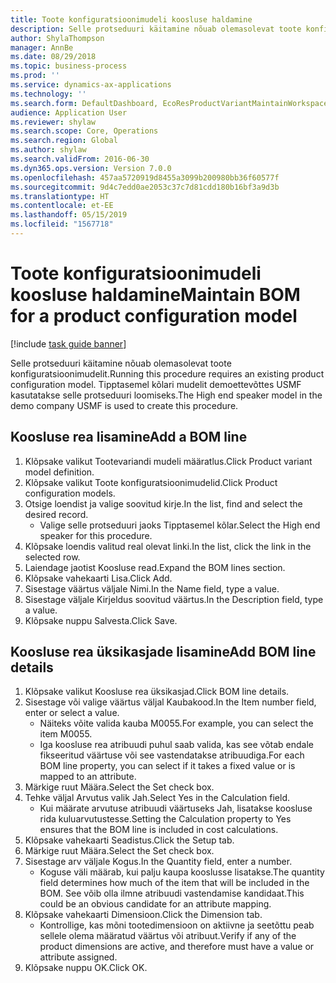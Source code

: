 ```yaml
---
title: Toote konfiguratsioonimudeli koosluse haldamine
description: Selle protseduuri käitamine nõuab olemasolevat toote konfiguratsioonimudelit.
author: ShylaThompson
manager: AnnBe
ms.date: 08/29/2018
ms.topic: business-process
ms.prod: ''
ms.service: dynamics-ax-applications
ms.technology: ''
ms.search.form: DefaultDashboard, EcoResProductVariantMaintainWorkspace, PCProductConfigurationModelListPage, PCProductConfigurationModelDetails, PCBOMLineDetails, InventItemIdLookupSimple
audience: Application User
ms.reviewer: shylaw
ms.search.scope: Core, Operations
ms.search.region: Global
ms.author: shylaw
ms.search.validFrom: 2016-06-30
ms.dyn365.ops.version: Version 7.0.0
ms.openlocfilehash: 457aa5720919d8455a3099b200980bb36f60577f
ms.sourcegitcommit: 9d4c7edd0ae2053c37c7d81cdd180b16bf3a9d3b
ms.translationtype: HT
ms.contentlocale: et-EE
ms.lasthandoff: 05/15/2019
ms.locfileid: "1567718"
---
```

# <a name="maintain-bom-for-a-product-configuration-model"></a><span data-ttu-id="f565a-103">Toote konfiguratsioonimudeli koosluse haldamine</span><span class="sxs-lookup"><span data-stu-id="f565a-103">Maintain BOM for a product configuration model</span></span>

[!include [task guide banner](../../includes/task-guide-banner.md)]

<span data-ttu-id="f565a-104">Selle protseduuri käitamine nõuab olemasolevat toote konfiguratsioonimudelit.</span><span class="sxs-lookup"><span data-stu-id="f565a-104">Running this procedure requires an existing product configuration model.</span></span> <span data-ttu-id="f565a-105">Tipptasemel kõlari mudelit demoettevõttes USMF kasutatakse selle protseduuri loomiseks.</span><span class="sxs-lookup"><span data-stu-id="f565a-105">The High end speaker model in the demo company USMF is used to create this procedure.</span></span>


## <a name="add-a-bom-line"></a><span data-ttu-id="f565a-106">Koosluse rea lisamine</span><span class="sxs-lookup"><span data-stu-id="f565a-106">Add a BOM line</span></span>
1. <span data-ttu-id="f565a-107">Klõpsake valikut Tootevariandi mudeli määratlus.</span><span class="sxs-lookup"><span data-stu-id="f565a-107">Click Product variant model definition.</span></span>
2. <span data-ttu-id="f565a-108">Klõpsake valikut Toote konfiguratsioonimudelid.</span><span class="sxs-lookup"><span data-stu-id="f565a-108">Click Product configuration models.</span></span>
3. <span data-ttu-id="f565a-109">Otsige loendist ja valige soovitud kirje.</span><span class="sxs-lookup"><span data-stu-id="f565a-109">In the list, find and select the desired record.</span></span>
    * <span data-ttu-id="f565a-110">Valige selle protseduuri jaoks Tipptasemel kõlar.</span><span class="sxs-lookup"><span data-stu-id="f565a-110">Select the High end speaker for this procedure.</span></span>  
4. <span data-ttu-id="f565a-111">Klõpsake loendis valitud real olevat linki.</span><span class="sxs-lookup"><span data-stu-id="f565a-111">In the list, click the link in the selected row.</span></span>
5. <span data-ttu-id="f565a-112">Laiendage jaotist Koosluse read.</span><span class="sxs-lookup"><span data-stu-id="f565a-112">Expand the BOM lines section.</span></span>
6. <span data-ttu-id="f565a-113">Klõpsake vahekaarti Lisa.</span><span class="sxs-lookup"><span data-stu-id="f565a-113">Click Add.</span></span>
7. <span data-ttu-id="f565a-114">Sisestage väärtus väljale Nimi.</span><span class="sxs-lookup"><span data-stu-id="f565a-114">In the Name field, type a value.</span></span>
8. <span data-ttu-id="f565a-115">Sisestage väljale Kirjeldus soovitud väärtus.</span><span class="sxs-lookup"><span data-stu-id="f565a-115">In the Description field, type a value.</span></span>
9. <span data-ttu-id="f565a-116">Klõpsake nuppu Salvesta.</span><span class="sxs-lookup"><span data-stu-id="f565a-116">Click Save.</span></span>

## <a name="add-bom-line-details"></a><span data-ttu-id="f565a-117">Koosluse rea üksikasjade lisamine</span><span class="sxs-lookup"><span data-stu-id="f565a-117">Add BOM line details</span></span>
1. <span data-ttu-id="f565a-118">Klõpsake valikut Koosluse rea üksikasjad.</span><span class="sxs-lookup"><span data-stu-id="f565a-118">Click BOM line details.</span></span>
2. <span data-ttu-id="f565a-119">Sisestage või valige väärtus väljal Kaubakood.</span><span class="sxs-lookup"><span data-stu-id="f565a-119">In the Item number field, enter or select a value.</span></span>
    * <span data-ttu-id="f565a-120">Näiteks võite valida kauba M0055.</span><span class="sxs-lookup"><span data-stu-id="f565a-120">For example, you can select the item M0055.</span></span>  
    * <span data-ttu-id="f565a-121">Iga koosluse rea atribuudi puhul saab valida, kas see võtab endale fikseeritud väärtuse või see vastendatakse atribuudiga.</span><span class="sxs-lookup"><span data-stu-id="f565a-121">For each BOM line property, you can select if it takes a fixed value or is mapped to an attribute.</span></span>  
3. <span data-ttu-id="f565a-122">Märkige ruut Määra.</span><span class="sxs-lookup"><span data-stu-id="f565a-122">Select the Set check box.</span></span>
4. <span data-ttu-id="f565a-123">Tehke väljal Arvutus valik Jah.</span><span class="sxs-lookup"><span data-stu-id="f565a-123">Select Yes in the Calculation field.</span></span>
    * <span data-ttu-id="f565a-124">Kui määrate arvutuse atribuudi väärtuseks Jah, lisatakse koosluse rida kuluarvutustesse.</span><span class="sxs-lookup"><span data-stu-id="f565a-124">Setting the Calculation property to Yes ensures that the BOM line is included in cost calculations.</span></span>  
5. <span data-ttu-id="f565a-125">Klõpsake vahekaarti Seadistus.</span><span class="sxs-lookup"><span data-stu-id="f565a-125">Click the Setup tab.</span></span>
6. <span data-ttu-id="f565a-126">Märkige ruut Määra.</span><span class="sxs-lookup"><span data-stu-id="f565a-126">Select the Set check box.</span></span>
7. <span data-ttu-id="f565a-127">Sisestage arv väljale Kogus.</span><span class="sxs-lookup"><span data-stu-id="f565a-127">In the Quantity field, enter a number.</span></span>
    * <span data-ttu-id="f565a-128">Koguse väli määrab, kui palju kaupa kooslusse lisatakse.</span><span class="sxs-lookup"><span data-stu-id="f565a-128">The quantity field determines how much of the item that will be included in the BOM.</span></span> <span data-ttu-id="f565a-129">See võib olla ilmne atribuudi vastendamise kandidaat.</span><span class="sxs-lookup"><span data-stu-id="f565a-129">This could be an obvious candidate for an attribute mapping.</span></span>  
8. <span data-ttu-id="f565a-130">Klõpsake vahekaarti Dimensioon.</span><span class="sxs-lookup"><span data-stu-id="f565a-130">Click the Dimension tab.</span></span>
    * <span data-ttu-id="f565a-131">Kontrollige, kas mõni tootedimensioon on aktiivne ja seetõttu peab sellele olema määratud väärtus või atribuut.</span><span class="sxs-lookup"><span data-stu-id="f565a-131">Verify if any of the product dimensions are active,  and therefore must have a value or attribute assigned.</span></span>  
9. <span data-ttu-id="f565a-132">Klõpsake nuppu OK.</span><span class="sxs-lookup"><span data-stu-id="f565a-132">Click OK.</span></span>

